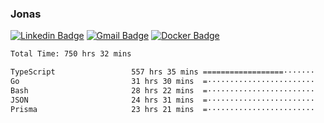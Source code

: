 ### Jonas
[![Linkedin Badge](https://img.shields.io/badge/-Jonas%20Neto-9933F7?style=flat-square&logo=Linkedin&logoColor=white&link=https://www.linkedin.com/in/jonas-nogueira-neto/)](https://www.linkedin.com/in/jonas-nogueira-neto/)
[![Gmail Badge](https://img.shields.io/badge/-nogueiraneto.jonas@gmail.com-9933F7?style=flat-square&logo=Gmail&logoColor=white&link=mailto:nogueiraneto.jonas@gmail.com)](mailto:nogueiraneto.jonas@gmail.com)
[![Docker Badge](https://img.shields.io/badge/-DockerHub-9933F7?style=flat-square&logo=Docker&logoColor=white&link=https://hub.docker.com/u/jonasssneto)](https://hub.docker.com/u/jonasssneto)


<!--START_SECTION:waka-->

```txt
Total Time: 750 hrs 32 mins

TypeScript                 557 hrs 35 mins ==================·······   73.53 %
Go                         31 hrs 30 mins  =························   04.16 %
Bash                       28 hrs 22 mins  =························   03.74 %
JSON                       24 hrs 31 mins  =························   03.23 %
Prisma                     23 hrs 21 mins  =························   03.08 %
```

<!--END_SECTION:waka-->
###
